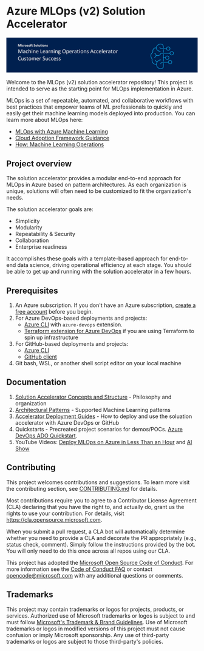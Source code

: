 # Azure MLOps (v2) Solution Accelerator

![Header](media/mlopsheader.jpg)

Welcome to the MLOps (v2) solution accelerator repository! This project is intended to serve as the starting point for MLOps implementation in Azure.

MLOps is a set of repeatable, automated, and collaborative workflows with best practices that empower teams of ML professionals to quickly and easily get their machine learning models deployed into production. You can learn more about MLOps here:

- [MLOps with Azure Machine Learning](https://azure.microsoft.com/services/machine-learning/mlops/#features)
- [Cloud Adoption Framework Guidance](https://docs.microsoft.com/azure/cloud-adoption-framework/ready/azure-best-practices/ai-machine-learning-mlops)
- [How: Machine Learning Operations](https://docs.microsoft.com/azure/machine-learning/concept-model-management-and-deployment)

## Project overview

The solution accelerator provides a modular end-to-end approach for MLOps in Azure based on pattern architectures. As each organization is unique, solutions will often need to be customized to fit the organization's needs.

The solution accelerator goals are:

- Simplicity
- Modularity
- Repeatability & Security
- Collaboration
- Enterprise readiness

It accomplishes these goals with a template-based approach for end-to-end data science, driving operational efficiency at each stage. You should be able to get up and running with the solution accelerator in a few hours.

## Prerequisites

1. An Azure subscription. If you don't have an Azure subscription, [create a free account](https://azure.microsoft.com/en-us/free/machine-learning/search/?OCID=AIDcmm5edswduu_SEM_822a7351b5b21e0f1ffe102c9ca9e99f:G:s&ef_id=822a7351b5b21e0f1ffe102c9ca9e99f:G:s&msclkid=822a7351b5b21e0f1ffe102c9ca9e99f) before you begin.
2. For Azure DevOps-based deployments and projects:
    * [Azure CLI](https://learn.microsoft.com/en-us/cli/azure/install-azure-cli) with `azure-devops` extension.
    * [Terraform extension for Azure DevOps](https://marketplace.visualstudio.com/items?itemName=ms-devlabs.custom-terraform-tasks) if you are using Terraform to spin up infrastructure
3. For GitHub-based deployments and projects:
    * [Azure CLI](https://learn.microsoft.com/en-us/cli/azure/install-azure-cli)
    * [GitHub client](https://cli.github.com/)
3. Git bash, WSL, or another shell script editor on your local machine

## Documentation

1. [Solution Accelerator Concepts and Structure](documentation/structure/README.md) - Philosophy and organization
2. [Architectural Patterns](documentation/architecture/README.md) - Supported Machine Learning patterns
3. [Accelerator Deployment Guides](documentation/deployguides/README.md) - How to deploy and use the soluation accelerator with Azure DevOps or GitHub
4. Quickstarts - Precreated project scenarios for demos/POCs. [Azure DevOps ADO Quickstart](https://learn.microsoft.com/en-us/azure/machine-learning/how-to-setup-mlops-azureml?tabs=azure-shell). 
5. YouTube Videos: [Deploy MLOps on Azure in Less Than an Hour](https://www.youtube.com/watch?v=5yPDkWCMmtk) and [AI Show](https://www.youtube.com/watch?v=xaW_A0sV6PU)

## Contributing

This project welcomes contributions and suggestions. To learn more visit the contributing section, see [CONTRIBUTING.md](CONTRIBUTING.md) for details.

Most contributions require you to agree to a Contributor License Agreement (CLA) declaring that you have the right to, and actually do, grant us the rights to use your contribution. For details, visit https://cla.opensource.microsoft.com.

When you submit a pull request, a CLA bot will automatically determine whether you need to provide a CLA and decorate the PR appropriately (e.g., status check, comment). Simply follow the instructions provided by the bot. You will only need to do this once across all repos using our CLA.

This project has adopted the [Microsoft Open Source Code of Conduct](https://opensource.microsoft.com/codeofconduct/). For more information see the [Code of Conduct FAQ](https://opensource.microsoft.com/codeofconduct/faq/) or contact [opencode@microsoft.com](mailto:opencode@microsoft.com) with any additional questions or comments.

## Trademarks

This project may contain trademarks or logos for projects, products, or services. Authorized use of Microsoft
trademarks or logos is subject to and must follow
[Microsoft's Trademark & Brand Guidelines](https://www.microsoft.com/legal/intellectualproperty/trademarks/usage/general).
Use of Microsoft trademarks or logos in modified versions of this project must not cause confusion or imply Microsoft sponsorship.
Any use of third-party trademarks or logos are subject to those third-party's policies. 
